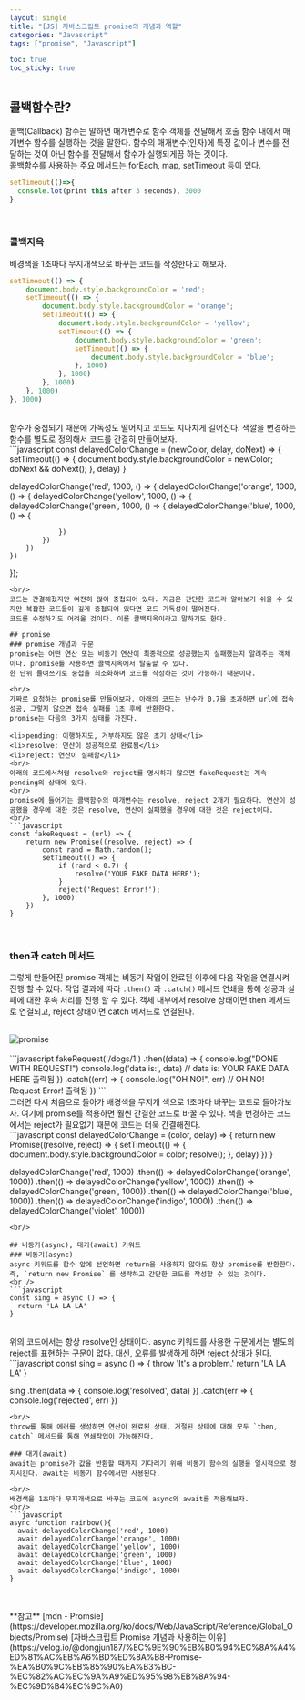 ```yaml
---
layout: single
title: "[JS] 자바스크립트 promise의 개념과 역할"
categories: "Javascript"
tags: ["promise", "Javascript"]

toc: true
toc_sticky: true
---
```


## 콜백함수란?
콜백(Callback) 함수는 말하면 매개변수로 함수 객체를 전달해서 호출 함수 내에서 매개변수 함수를 실행하는 것을 말한다.
함수의 매개변수(인자)에 특정 값이나 변수를 전달하는 것이 아닌 함수를 전달해서 함수가 실행되게끔 하는 것이다.
<br/>
콜백함수를 사용하는 주요 메서드는 forEach, map, setTimeout 등이 있다.
<br/>
```javascript
setTimeout(()=>{
  console.lot(print this after 3 seconds), 3000
}
```
<br/>

### 콜백지옥
배경색을 1초마다 무지개색으로 바꾸는 코드를 작성한다고 해보자. 
<br/>
```javascript
setTimeout(() => {
    document.body.style.backgroundColor = 'red';
    setTimeout(() => {
        document.body.style.backgroundColor = 'orange';
        setTimeout(() => {
            document.body.style.backgroundColor = 'yellow';
            setTimeout(() => {
                document.body.style.backgroundColor = 'green';
                setTimeout(() => {
                    document.body.style.backgroundColor = 'blue';
                }, 1000)
            }, 1000)
        }, 1000)
    }, 1000)
}, 1000)
```
<br/>
함수가 중첩되기 때문에 가독성도 떨어지고 코드도 지나치게 길어진다. 색깔을 변경하는 함수를 별도로 정의해서 코드를 간결히 만들어보자.
<br/>
```javascript
const delayedColorChange = (newColor, delay, doNext) => {
    setTimeout(() => {
        document.body.style.backgroundColor = newColor;
        doNext && doNext();
    }, delay)
}


delayedColorChange('red', 1000, () => {
    delayedColorChange('orange', 1000, () => {
        delayedColorChange('yellow', 1000, () => {
            delayedColorChange('green', 1000, () => {
                delayedColorChange('blue', 1000, () => {

                })
            })
        })
    })
});
```
<br/>
코드는 간결해졌지만 여전히 많이 중첩되어 있다. 지금은 간단한 코드라 알아보기 쉬울 수 있지만 복잡한 코드들이 깊게 중첩되어 있다면 코드 가독성이 떨어진다.
코드를 수정하기도 어려울 것이다. 이를 콜백지옥이라고 말하기도 한다.

## promise
### promise 개념과 구문
promise는 어떤 연산 또는 비동기 연산이 최종적으로 성공했는지 실패했는지 알려주는 객체이다. promise를 사용하면 콜백지옥에서 탈출할 수 있다. 
한 단위 들여쓰기로 중첩을 최소화하며 코드를 작성하는 것이 가능하기 때문이다.

<br/>
가짜로 요청하는 promise를 만들어보자. 아래의 코드는 난수가 0.7을 초과하면 url에 접속 성공, 그렇지 않으면 접속 실패를 1초 후에 반환한다. 
promise는 다음의 3가지 상태를 가진다.

<li>pending: 이행하지도, 거부하지도 않은 초기 상태</li>
<li>resolve: 연산이 성공적으로 완료됨</li>
<li>reject: 연산이 실패함</li>
<br/>
아래의 코드에서처럼 resolve와 reject를 명시하지 않으면 fakeRequest는 계속 pending의 상태에 있다. 
<br/>
promise에 들어가는 콜백함수의 매개변수는 resolve, reject 2개가 필요하다. 연산이 성공했을 경우에 대한 것은 resolve, 연산이 실패했을 경우에 대한 것은 reject이다.
<br/>
```javascript
const fakeRequest = (url) => {
    return new Promise((resolve, reject) => {
        const rand = Math.random();
        setTimeout(() => {
            if (rand < 0.7) {
                resolve('YOUR FAKE DATA HERE');
            }
            reject('Request Error!');
        }, 1000)
    })
}
```
<br/>   
              
### then과 catch 메서드
그렇게 만들어진 promise 객체는 비동기 작업이 완료된 이후에 다음 작업을 연결시켜 진행 할 수 있다.
작업 결과에 따라 `.then()` 과 `.catch()` 메서드 연쇄을 통해 성공과 실패에 대한 후속 처리를 진행 할 수 있다.
객체 내부에서 resolve 상태이면 then 메서드로 연결되고, reject 상태이면 catch 메서드로 연결된다.

<br/>
<img src='https://developer.mozilla.org/ko/docs/Web/JavaScript/Reference/Global_Objects/Promise/promises.png' alt='promise'>
<br/>
<br/> 
```javascript
fakeRequest('/dogs/1')
    .then((data) => {
        console.log("DONE WITH REQUEST!")
        console.log('data is:', data) // data is: YOUR FAKE DATA HERE 출력됨
    })
    .catch((err) => {
        console.log("OH NO!", err) // OH NO! Request Error! 출력됨
    })
```
<br/>
그러면 다시 처음으로 돌아가 배경색을 무지개 색으로 1초마다 바꾸는 코드로 돌아가보자. 여기에 promise를 적용하면 훨씬 간결한 코드로 바꿀 수 있다.
색을 변경하는 코드에서는 reject가 필요없기 때문에 코드는 더욱 간결해진다.
<br/>
```javascript
const delayedColorChange = (color, delay) => {
    return new Promise((resolve, reject) => {
        setTimeout(() => {
            document.body.style.backgroundColor = color;
            resolve();
        }, delay)
    })
}


delayedColorChange('red', 1000)
    .then(() => delayedColorChange('orange', 1000))
    .then(() => delayedColorChange('yellow', 1000))
    .then(() => delayedColorChange('green', 1000))
    .then(() => delayedColorChange('blue', 1000))
    .then(() => delayedColorChange('indigo', 1000))
    .then(() => delayedColorChange('violet', 1000))
```
<br/>

## 비동기(async), 대기(await) 키워드
### 비동기(async)
async 키워드를 함수 앞에 선언하면 return을 사용하지 않아도 항상 promise를 반환한다. 즉, `return new Promise` 를 생략하고 간단한 코드를 작성할 수 있는 것이다.
<br />
```javascript
const sing = async () => {
  return 'LA LA LA'
}
```
<br />
위의 코드에서는 항상 resolve인 상태이다. async 키워드를 사용한 구문에서는 별도의 reject를 표현하는 구문이 없다. 대신, 오류를 발생하게 하면 reject 상태가 된다.

<br/>
```javascript
const sing = async () => {
  throw 'It's a problem.'
  return 'LA LA LA'
}

sing
  .then(data => {
    console.log('resolved', data)
  })
  .catch(err => {
    console.log('rejected', err)
  })
```
<br/>
throw를 통해 에러를 생성하면 연산이 완료된 상태, 거절된 상태에 대해 모두 `then, catch` 메서드를 통해 연쇄작업이 가능해진다. 

### 대기(await)
await는 promise가 값을 반환할 때까지 기다리기 위해 비동기 함수의 실행을 일시적으로 정지시킨다. await는 비동기 함수에서만 사용된다.

<br/>
배경색을 1초마다 무지개색으로 바꾸는 코드에 async와 await를 적용해보자.
<br/>
```javascript
async function rainbow(){
  await delayedColorChange('red', 1000)
  await delayedColorChange('orange', 1000)
  await delayedColorChange('yellow', 1000)
  await delayedColorChange('green', 1000)
  await delayedColorChange('blue', 1000)
  await delayedColorChange('indigo', 1000)
}
```
<br/>

<br/>
**참고**   
[mdn - Promsie](https://developer.mozilla.org/ko/docs/Web/JavaScript/Reference/Global_Objects/Promise)   
[자바스크립트 Promise 개념과 사용하는 이유](https://velog.io/@dongjun187/%EC%9E%90%EB%B0%94%EC%8A%A4%ED%81%AC%EB%A6%BD%ED%8A%B8-Promise-%EA%B0%9C%EB%85%90%EA%B3%BC-%EC%82%AC%EC%9A%A9%ED%95%98%EB%8A%94-%EC%9D%B4%EC%9C%A0)
